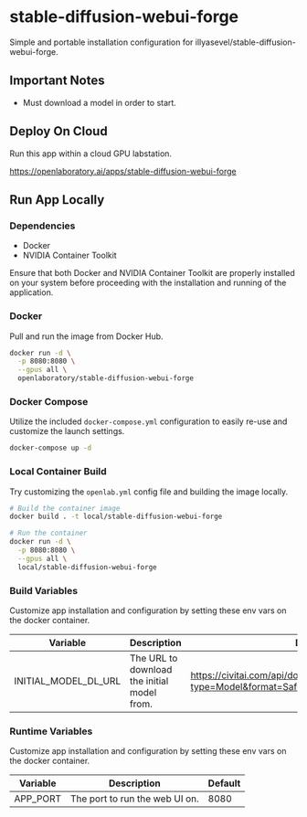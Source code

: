 # stable-diffusion-webui-forge
Simple and portable installation configuration for illyasevel/stable-diffusion-webui-forge.

## Important Notes

- Must download a model in order to start.

## Deploy On Cloud

Run this app within a cloud GPU labstation.

https://openlaboratory.ai/apps/stable-diffusion-webui-forge

## Run App Locally

### Dependencies

- Docker
- NVIDIA Container Toolkit

Ensure that both Docker and NVIDIA Container Toolkit are properly installed on your system before proceeding with the installation and running of the application.

### Docker

Pull and run the image from Docker Hub.

```bash
docker run -d \
  -p 8080:8080 \
  --gpus all \
  openlaboratory/stable-diffusion-webui-forge
```

### Docker Compose

Utilize the included `docker-compose.yml` configuration to easily re-use and customize the launch settings.

```bash
docker-compose up -d
```

### Local Container Build

Try customizing the `openlab.yml` config file and building the image locally.

```bash
# Build the container image
docker build . -t local/stable-diffusion-webui-forge

# Run the container
docker run -d \
  -p 8080:8080 \
  --gpus all \
  local/stable-diffusion-webui-forge
```

### Build Variables

Customize app installation and configuration by setting these env vars on the docker container.

| Variable | Description | Default |
| --- | --- | --- |
| INITIAL_MODEL_DL_URL | The URL to download the initial model from. | https://civitai.com/api/download/models/128713?type=Model&format=SafeTensor&size=pruned&fp=fp16 |


### Runtime Variables

Customize app installation and configuration by setting these env vars on the docker container.

| Variable | Description | Default |
| --- | --- | --- |
| APP_PORT | The port to run the web UI on. | 8080 |

